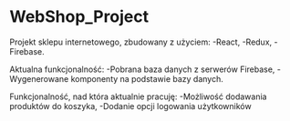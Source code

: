 # WebShop_Project

Projekt sklepu internetowego, zbudowany z użyciem: 
-React,
-Redux,
-Firebase.

Aktualna funkcjonalność:
-Pobrana baza danych z serwerów Firebase,
-Wygenerowane komponenty na podstawie bazy danych.

Funkcjonalność, nad która aktualnie pracuję:
-Możliwość dodawania produktów do koszyka,
-Dodanie opcji logowania użytkowników
